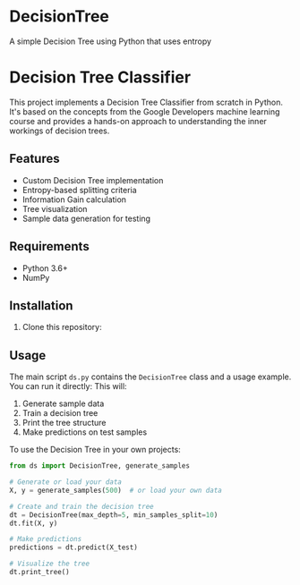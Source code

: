# DecisionTree
A simple Decision Tree using Python that uses entropy
# Decision Tree Classifier

This project implements a Decision Tree Classifier from scratch in Python. It's based on the concepts from the Google Developers machine learning course and provides a hands-on approach to understanding the inner workings of decision trees.

## Features

- Custom Decision Tree implementation
- Entropy-based splitting criteria
- Information Gain calculation
- Tree visualization
- Sample data generation for testing

## Requirements

- Python 3.6+
- NumPy

## Installation

1. Clone this repository:
## Usage

The main script `ds.py` contains the `DecisionTree` class and a usage example. You can run it directly:
This will:
1. Generate sample data
2. Train a decision tree
3. Print the tree structure
4. Make predictions on test samples

To use the Decision Tree in your own projects:

```python
from ds import DecisionTree, generate_samples

# Generate or load your data
X, y = generate_samples(500)  # or load your own data

# Create and train the decision tree
dt = DecisionTree(max_depth=5, min_samples_split=10)
dt.fit(X, y)

# Make predictions
predictions = dt.predict(X_test)

# Visualize the tree
dt.print_tree()
```
